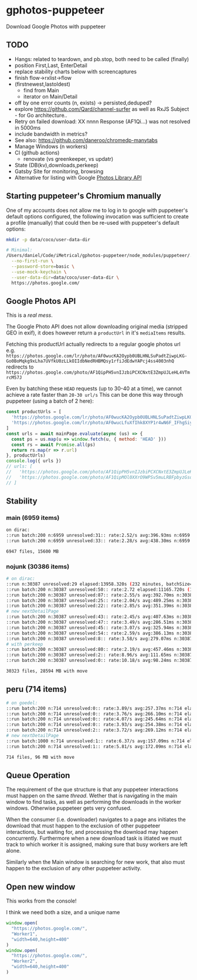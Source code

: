 # gphotos-puppeteer

Download Google Photos with puppeteer

## TODO

- Hangs: related to teardown, and pb.stop, both need to be called (finally)
- position First,Last, EnterDetail
- replace stability charts below with screencaptures
- finish flow->rxlist->flow
- (firstnewest,lastoldest)
  - find from Main
  - iterator on Main/Detail
- off by one error counts (n, exists) -> persisted,deduped?
- explore <https://github.com/Qard/channel-surfer> as well as RxJS Subject - for Go architecture..
- Retry on failed download: XX nnnn Response (AF1Qi...)  was not resolved in 5000ms
- include bandwidth in metrics?
- See also: <https://github.com/daneroo/chromedp-manytabs>
- Manage Windows (n workers)
- CI (github actions)
  - renovate (vs greenkeeper, vs updatr)
- State (DB(kv),downloads,perkeep)
- Gatsby Site for monitoring, browsing
- Alternative for listing with Google [Photos Library API](https://developers.google.com/photos/library/reference/rest)

## Starting puppeteer's Chromium manually

One of my accounts does not allow me to log in to google with puppeteer's default options configured, the following invocation was sufficient to create a profile (manually) that could then be re-used with puppeteer's default options:

```bash
mkdir -p data/coco/user-data-dir

# Minimal:
/Users/daniel/Code/iMetrical/gphotos-puppeteer/node_modules/puppeteer/.local-chromium/mac-706915/chrome-mac/Chromium.app/Contents/MacOS/Chromium \
  --no-first-run \
  --password-store=basic \
  --use-mock-keychain \
  --user-data-dir=data/coco/user-data-dir \
  https://photos.google.com/
```

## Google Photos API

This is a *real mess*.

The Google Photo API does not allow downloading original media (stripped GEO in exif),
it does however return a `productUrl` in it's `mediaItems` results.

Fetching this productUrl actually redirects to a regular google photos url
e.g. `https://photos.google.com/lr/photo/AF0wucKA2Oypb0UBLHNLSuPadtZiwpLKG-Go0BoMqkg9xLha7UVfkU0zLLkOIIdbNedRHBMQsy1rfiJdEdwYAPcj4ss4003nhQ` redirects to `https://photos.google.com/photo/AF1QipPH5vnIJzbiPCXCNxtE3ZmpUJLeHL4VTmrcM57J`

Even by batching these `HEAD` requests (up to 30-40 at a time), we cannot achieve a rate faster than `20-30 url/s`
This can be done this way through puppeteer (using a batch of 2 here):

```js
const productUrls = [
  'https://photos.google.com/lr/photo/AF0wucKA2Oypb0UBLHNLSuPadtZiwpLKG-Go0BoMqkg9xLha7UVfkU0zLLkOIIdbNedRHBMQsy1rfiJdEdwYAPcj4ss4003nhQ',
  'https://photos.google.com/lr/photo/AF0wucLfuXfIhk8XYP1r4wN6F_IFhgSiygzwC7iftuitsGTNPKZfRMZefDJev6URAh66HBECdaBkNXs2qhJy6-zrIkgMGqa-sA'
]
const urls = await mainPage.evaluate(async (us) => {
  const ps = us.map(u => window.fetch(u, { method: 'HEAD' }))
  const rs = await Promise.all(ps)
  return rs.map(r => r.url)
}, productUrls)
console.log({ urls })
// urls: [
//   'https://photos.google.com/photo/AF1QipPH5vnIJzbiPCXCNxtE3ZmpUJLeHL4VTmrcM57J',
//   'https://photos.google.com/photo/AF1QipMOl0XXrO9WPSv5muLRBFpbyzGsdnrqUqtF8f73'
// ]
```

## Stability

### main (6959 items)

```bash
on dirac:
::run batch:200 n:6959 unresolved:31:: rate:2.52/s avg:396.93ms n:6959 elapsed:2762.2221s
::run batch:200 n:6959 unresolved:33:: rate:2.28/s avg:438.30ms n:6959 elapsed:3050.1437s

6947 files, 15600 MB
```

### nojunk (30386 items)

```bash
# on dirac:
::run n:30387 unresolved:29 elapsed:13958.320s (232 minutes, batchSize=1000)
::run batch:200 n:30387 unresolved:50:: rate:2.72 elapsed:11165.720s (186 minutes, batchSize=200)
::run batch:200 n:30387 unresolved:87:: rate:2.55/s avg:392.70ms n:30387 elapsed:11933.0139s
::run batch:200 n:30387 unresolved:25:: rate:2.04/s avg:489.25ms n:30387 elapsed:14866.7884s (with move)
::run batch:200 n:30387 unresolved:22:: rate:2.85/s avg:351.39ms n:30387 elapsed:10677.7708s
# new nextDetailPage
::run batch:200 n:30387 unresolved:43:: rate:2.45/s avg:407.63ms n:30387 elapsed:12386.6491s
::run batch:200 n:30387 unresolved:47:: rate:3.49/s avg:286.51ms n:30387 elapsed:8706.0997s
::run batch:200 n:30387 unresolved:45:: rate:3.07/s avg:325.94ms n:30387 elapsed:9904.2262s
::run batch:200 n:30387 unresolved:54:: rate:2.59/s avg:386.13ms n:30387 elapsed:11733.3302s
::run batch:200 n:30387 unresolved:8:: rate:3.58/s avg:279.07ms n:30387 elapsed:8480.0763s
# with perkeep
::run batch:200 n:30387 unresolved:80:: rate:2.19/s avg:457.46ms n:30387 elapsed:13900.8981s (actually 34469.192s)
::run batch:200 n:30387 unresolved:2:: rate:8.96/s avg:111.65ms n:30387 elapsed:3392.6336s
::run batch:200 n:30387 unresolved:0:: rate:10.18/s avg:98.24ms n:30387 elapsed:2985.1668s

30323 files, 28594 MB with move
```

## peru (714 items)

```bash
# on goedel:
::run batch:200 n:714 unresolved:0:: rate:3.89/s avg:257.37ms n:714 elapsed:183.7657s
::run batch:200 n:714 unresolved:0:: rate:3.76/s avg:266.10ms n:714 elapsed:189.9984s
::run batch:200 n:714 unresolved:0:: rate:4.07/s avg:245.64ms n:714 elapsed:175.3901s
::run batch:200 n:714 unresolved:0:: rate:3.93/s avg:254.38ms n:714 elapsed:181.6267s
::run batch:200 n:714 unresolved:2:: rate:3.72/s avg:269.12ms n:714 elapsed:192.1495s
# new nextDetailPage
::run batch:1000 n:714 unresolved:1:: rate:6.37/s avg:157.09ms n:714 elapsed:112.1613s
::run batch:200 n:714 unresolved:1:: rate:5.81/s avg:172.09ms n:714 elapsed:122.8737s

714 files, 96 MB with move
```

## Queue Operation

The requirement of the que structure is that any puppeteer interactions must happen on the same *thread*.
Wether that is navigating in the main window to find tasks, as well as performing the downloads in the worker windows. Otherwise puppeteer gets very confused.

When the consumer (i.e. downloader) navigates to a page ans initiates the download that must happen to the exclusion of other puppeteer interactions, but waiting for, and processing the download may happen concurrently.
Furthermore when a new download task is iitiated we must track to which worker it is assigned, making sure that busy workers are left alone.

Similarly when the Main window is searching for new work, that also must happen to the exclusion of any other puppeteer activity.

## Open new window

This works from the console!

I think we need both a size, and a unique name

```js
window.open(
  "https://photos.google.com/",
  "Worker1",
  "width=640,height=400"
)
window.open(
  "https://photos.google.com/",
  "Worker2",
  "width=640,height=400"
)

```
